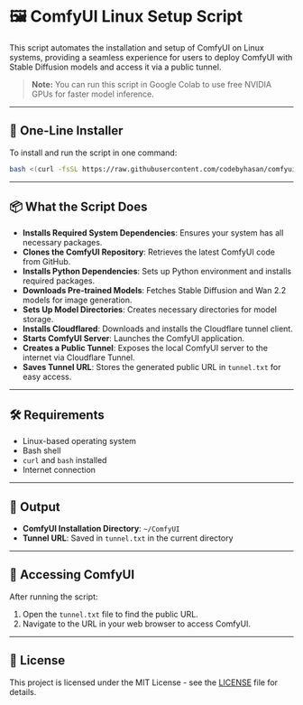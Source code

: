 
# 🖼️ ComfyUI Linux Setup Script

This script automates the installation and setup of ComfyUI on Linux systems, providing a seamless experience for users to deploy ComfyUI with Stable Diffusion models and access it via a public tunnel.

> **Note:** You can run this script in Google Colab to use free NVIDIA GPUs for faster model inference.

---

## 🚀 One-Line Installer

To install and run the script in one command:

```bash
bash <(curl -fsSL https://raw.githubusercontent.com/codebyhasan/comfyui-linux/main/comfyui-linux.sh)
```

---

## 📦 What the Script Does

* **Installs Required System Dependencies**: Ensures your system has all necessary packages.
* **Clones the ComfyUI Repository**: Retrieves the latest ComfyUI code from GitHub.
* **Installs Python Dependencies**: Sets up Python environment and installs required packages.
* **Downloads Pre-trained Models**: Fetches Stable Diffusion and Wan 2.2 models for image generation.
* **Sets Up Model Directories**: Creates necessary directories for model storage.
* **Installs Cloudflared**: Downloads and installs the Cloudflare tunnel client.
* **Starts ComfyUI Server**: Launches the ComfyUI application.
* **Creates a Public Tunnel**: Exposes the local ComfyUI server to the internet via Cloudflare Tunnel.
* **Saves Tunnel URL**: Stores the generated public URL in `tunnel.txt` for easy access.

---

## 🛠️ Requirements

* Linux-based operating system
* Bash shell
* `curl` and `bash` installed
* Internet connection

---

## 📁 Output

* **ComfyUI Installation Directory**: `~/ComfyUI`
* **Tunnel URL**: Saved in `tunnel.txt` in the current directory

---

## 🔐 Accessing ComfyUI

After running the script:

1. Open the `tunnel.txt` file to find the public URL.
2. Navigate to the URL in your web browser to access ComfyUI.

---

## 📝 License

This project is licensed under the MIT License - see the [LICENSE](LICENSE) file for details.
